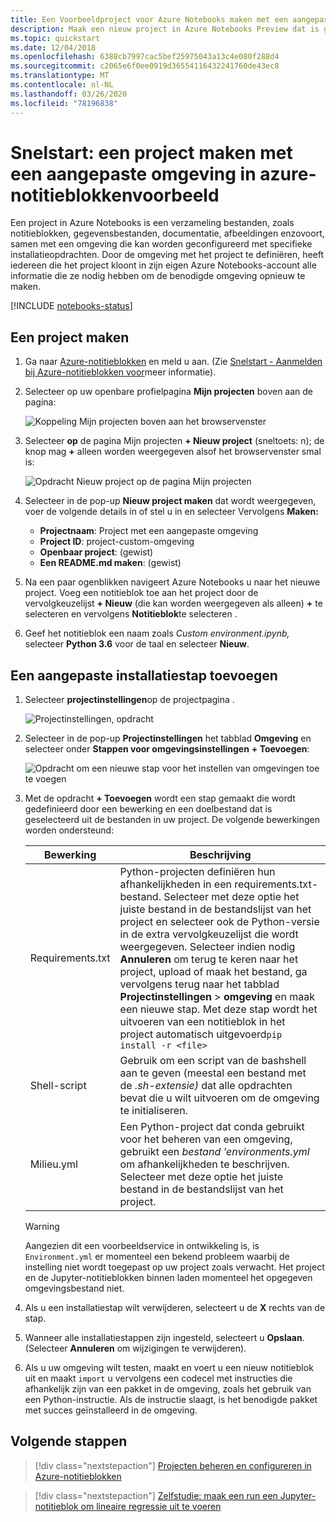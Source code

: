 ```yaml
---
title: Een Voorbeeldproject voor Azure Notebooks maken met een aangepaste omgeving
description: Maak een nieuw project in Azure Notebooks Preview dat is geconfigureerd met een specifieke set geïnstalleerde pakketten en opstartscripts.
ms.topic: quickstart
ms.date: 12/04/2018
ms.openlocfilehash: 6388cb7997cac5bef25975043a13c4e080f288d4
ms.sourcegitcommit: c2065e6f0ee0919d36554116432241760de43ec8
ms.translationtype: MT
ms.contentlocale: nl-NL
ms.lasthandoff: 03/26/2020
ms.locfileid: "78196838"
---
```

# <a name="quickstart-create-a-project-with-a-custom-environment-in-azure-notebooks-preview"></a>Snelstart: een project maken met een aangepaste omgeving in azure-notitieblokkenvoorbeeld

Een project in Azure Notebooks is een verzameling bestanden, zoals notitieblokken, gegevensbestanden, documentatie, afbeeldingen enzovoort, samen met een omgeving die kan worden geconfigureerd met specifieke installatieopdrachten. Door de omgeving met het project te definiëren, heeft iedereen die het project kloont in zijn eigen Azure Notebooks-account alle informatie die ze nodig hebben om de benodigde omgeving opnieuw te maken.

[!INCLUDE [notebooks-status](../../includes/notebooks-status.md)]

## <a name="create-a-project"></a>Een project maken

1. Ga naar [Azure-notitieblokken](https://notebooks.azure.com) en meld u aan. (Zie [Snelstart - Aanmelden bij Azure-notitieblokken voor](quickstart-sign-in-azure-notebooks.md)meer informatie).

1. Selecteer op uw openbare profielpagina **Mijn projecten** boven aan de pagina:

    ![Koppeling Mijn projecten boven aan het browservenster](media/quickstarts/my-projects-link.png)

1. Selecteer **op** de pagina Mijn projecten **+ Nieuw project** (sneltoets: n); de knop mag **+** alleen worden weergegeven alsof het browservenster smal is:

    ![Opdracht Nieuw project op de pagina Mijn projecten](media/quickstarts/new-project-command.png)

1. Selecteer in de pop-up **Nieuw project maken** dat wordt weergegeven, voer de volgende details in of stel u in en selecteer Vervolgens **Maken:**

    - **Projectnaam**: Project met een aangepaste omgeving
    - **Project ID**: project-custom-omgeving
    - **Openbaar project**: (gewist)
    - **Een README.md maken**: (gewist)

1. Na een paar ogenblikken navigeert Azure Notebooks u naar het nieuwe project. Voeg een notitieblok toe aan het project door de vervolgkeuzelijst **+ Nieuw** (die kan worden weergegeven als alleen) **+** te selecteren en vervolgens **Notitieblok**te selecteren .

1. Geef het notitieblok een naam zoals *Custom environment.ipynb,* selecteer **Python 3.6** voor de taal en selecteer **Nieuw**.

## <a name="add-a-custom-setup-step"></a>Een aangepaste installatiestap toevoegen

1. Selecteer **projectinstellingen**op de projectpagina .

    ![Projectinstellingen, opdracht](media/quickstarts/project-settings-command.png)

1. Selecteer in de pop-up **Projectinstellingen** het tabblad **Omgeving** en selecteer onder **Stappen voor omgevingsinstellingen** **+ Toevoegen**:

    ![Opdracht om een nieuwe stap voor het instellen van omgevingen toe te voegen](media/quickstarts/environment-add-command.png)

1. Met de opdracht **+ Toevoegen** wordt een stap gemaakt die wordt gedefinieerd door een bewerking en een doelbestand dat is geselecteerd uit de bestanden in uw project. De volgende bewerkingen worden ondersteund:

   | Bewerking | Beschrijving |
   | --- | --- |
   | Requirements.txt | Python-projecten definiëren hun afhankelijkheden in een requirements.txt-bestand. Selecteer met deze optie het juiste bestand in de bestandslijst van het project en selecteer ook de Python-versie in de extra vervolgkeuzelijst die wordt weergegeven. Selecteer indien nodig **Annuleren** om terug te keren naar het project, upload of maak het bestand, ga vervolgens terug naar het tabblad **Projectinstellingen** > **omgeving** en maak een nieuwe stap. Met deze stap wordt het uitvoeren van een notitieblok in het project automatisch uitgevoerd`pip install -r <file>` |
   | Shell-script | Gebruik om een script van de bashshell aan te geven (meestal een bestand met de *.sh-extensie)* dat alle opdrachten bevat die u wilt uitvoeren om de omgeving te initialiseren. |
   | Milieu.yml | Een Python-project dat conda gebruikt voor het beheren van een omgeving, gebruikt een *bestand 'environments.yml* om afhankelijkheden te beschrijven. Selecteer met deze optie het juiste bestand in de bestandslijst van het project. |

   > [!WARNING]
   > Aangezien dit een voorbeeldservice in ontwikkeling is, is `Environment.yml` er momenteel een bekend probleem waarbij de instelling niet wordt toegepast op uw project zoals verwacht. Het project en de Jupyter-notitieblokken binnen laden momenteel het opgegeven omgevingsbestand niet.

1. Als u een installatiestap wilt verwijderen, selecteert u de **X** rechts van de stap.

1. Wanneer alle installatiestappen zijn ingesteld, selecteert u **Opslaan**. (Selecteer **Annuleren** om wijzigingen te verwijderen).

1. Als u uw omgeving wilt testen, maakt en voert u een nieuw notitieblok uit en maakt `import` u vervolgens een codecel met instructies die afhankelijk zijn van een pakket in de omgeving, zoals het gebruik van een Python-instructie. Als de instructie slaagt, is het benodigde pakket met succes geïnstalleerd in de omgeving.

## <a name="next-steps"></a>Volgende stappen

> [!div class="nextstepaction"]
> [Projecten beheren en configureren in Azure-notitieblokken](configure-manage-azure-notebooks-projects.md)

> [!div class="nextstepaction"]
> [Zelfstudie: maak een run een Jupyter-notitieblok om lineaire regressie uit te voeren](tutorial-create-run-jupyter-notebook.md)
